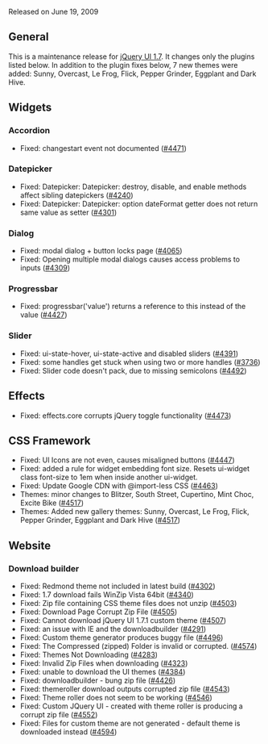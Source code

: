 <script>{
	"title": "jQuery UI 1.7.2 Changelog"
}</script>

Released on June 19, 2009

## General

This is a maintenance release for [jQuery UI 1.7](/changelog/1.7/). It changes only the plugins listed below. In addition to the plugin fixes below, 7 new themes were added: Sunny, Overcast, Le Frog, Flick, Pepper Grinder, Eggplant and Dark Hive.

## Widgets

### Accordion

* Fixed: changestart event not documented ([#4471](http://bugs.jqueryui.com/ticket/4471))

### Datepicker

* Fixed: Datepicker: Datepicker: destroy, disable, and enable methods affect sibling datepickers ([#4240](http://bugs.jqueryui.com/ticket/4240))
* Fixed: Datepicker: Datepicker: option dateFormat getter does not return same value as setter ([#4301](http://bugs.jqueryui.com/ticket/4301))

### Dialog

* Fixed: modal dialog + button locks page ([#4065](http://bugs.jqueryui.com/ticket/4065))
* Fixed: Opening multiple modal dialogs causes access problems to inputs ([#4309](http://bugs.jqueryui.com/ticket/4309))

### Progressbar

* Fixed: progressbar('value') returns a reference to this instead of the value ([#4427](http://bugs.jqueryui.com/ticket/4427))

### Slider

* Fixed: ui-state-hover, ui-state-active and disabled sliders ([#4391](http://bugs.jqueryui.com/ticket/4391))
* Fixed: some handles get stuck when using two or more handles ([#3736](http://bugs.jqueryui.com/ticket/3736))
* Fixed: Slider code doesn't pack, due to missing semicolons ([#4492](http://bugs.jqueryui.com/ticket/4492))

## Effects

* Fixed: effects.core corrupts jQuery toggle functionality ([#4473](http://bugs.jqueryui.com/ticket/4473))

## CSS Framework

* Fixed: UI Icons are not even, causes misaligned buttons ([#4447](http://bugs.jqueryui.com/ticket/4447))
* Fixed: added a rule for widget embedding font size. Resets ui-widget class font-size to 1em when inside another ui-widget.
* Fixed: Update Google CDN with @import-less CSS ([#4463](http://bugs.jqueryui.com/ticket/4463))
* Themes: minor changes to Blitzer, South Street, Cupertino, Mint Choc, Excite Bike ([#4517](http://bugs.jqueryui.com/ticket/4517))
* Themes: Added new gallery themes: Sunny, Overcast, Le Frog, Flick, Pepper Grinder, Eggplant and Dark Hive ([#4517](http://bugs.jqueryui.com/ticket/4517))

## Website

### Download builder

* Fixed: Redmond theme not included in latest build ([#4302](http://bugs.jqueryui.com/ticket/4302))
* Fixed: 1.7 download fails WinZip Vista 64bit ([#4340](http://bugs.jqueryui.com/ticket/4340))
* Fixed: Zip file containing CSS theme files does not unzip ([#4503](http://bugs.jqueryui.com/ticket/4503))
* Fixed: Download Page Corrupt Zip File ([#4505](http://bugs.jqueryui.com/ticket/4505))
* Fixed: Cannot download jQuery UI 1.7.1 custom theme ([#4507](http://bugs.jqueryui.com/ticket/4507))
* Fixed: an issue with IE and the downloadbuilder ([#4291](http://bugs.jqueryui.com/ticket/4291))
* Fixed: Custom theme generator produces buggy file ([#4496](http://bugs.jqueryui.com/ticket/4496))
* Fixed: The Compressed (zipped) Folder is invalid or corrupted. ([#4574](http://bugs.jqueryui.com/ticket/4574))
* Fixed: Themes Not Downloading ([#4283](http://bugs.jqueryui.com/ticket/4283))
* Fixed: Invalid Zip Files when downloading ([#4323](http://bugs.jqueryui.com/ticket/4323))
* Fixed: unable to download the UI themes ([#4384](http://bugs.jqueryui.com/ticket/4384))
* Fixed: downloadbuilder - bung zip file ([#4426](http://bugs.jqueryui.com/ticket/4426))
* Fixed: themeroller download outputs corrupted zip file ([#4543](http://bugs.jqueryui.com/ticket/4543))
* Fixed: Theme roller does not seem to be working ([#4546](http://bugs.jqueryui.com/ticket/4546))
* Fixed: Custom JQuery UI - created with theme roller is producing a corrupt zip file ([#4552](http://bugs.jqueryui.com/ticket/4552))
* Fixed: Files for custom theme are not generated - default theme is downloaded instead ([#4594](http://bugs.jqueryui.com/ticket/4594))

